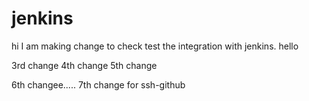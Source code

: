 # jenkins 
hi
I am making change to check test the integration with jenkins.
hello 

3rd change
4th change
5th change 

6th changee.....
7th change for ssh-github
